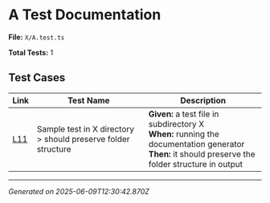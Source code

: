 # A Test Documentation

**File:** `X/A.test.ts`

**Total Tests:** 1

## Test Cases

| Link | Test Name | Description |
|------|-----------|-------------|
| [L11](src/test/X/A.test.ts#L11) | Sample test in X directory > should preserve folder structure | **Given:** a test file in subdirectory X<br>**When:** running the documentation generator<br>**Then:** it should preserve the folder structure in output |

---
*Generated on 2025-06-09T12:30:42.870Z*
